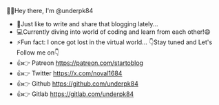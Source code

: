 👋📢Hey there, I'm @underpk84
- 👀Just like to write and share that blogging lately... 
- 💻Currently diving into world of coding and learn from each other!😄
- ⚡Fun fact: I once got lost in the virtual world... 
👇Stay tuned and Let's Follow me on👇
- 👍👉 Patreon https://patreon.com/startoblog
- 👍👉 Twitter https://x.com/noval1684
- 👍👉 Github https://github.com/underpk84
- 👍👉 Gitlab https://gitlab.com/underpk84 

<!---
underpk84/underpk84 is a ✨ special ✨ repository because its `README.md` (this file) appears on your GitHub profile.
You can click the Preview link to take a look at your changes.
--->
